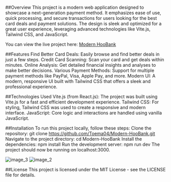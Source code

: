 ##Overview
This project is a modern web application designed to showcase a next-generation payment method. It emphasizes ease of use, quick processing, and secure transactions for users looking for the best card deals and payment solutions. The design is sleek and optimized for a great user experience, leveraging advanced technologies like Vite.js, Tailwind CSS, and JavaScript.

You can view the live project here: [Modern HooBank](https://toema04.github.io/Modern-HooBank/)

##Features
Find Better Card Deals: Easily browse and find better deals in just a few steps.
Credit Card Scanning: Scan your card and get deals within minutes.
Online Analysis: Get detailed financial insights and analyses to make better decisions.
Various Payment Methods: Support for multiple payment methods like PayPal, Visa, Apple Pay, and more.
Modern UI: A modern, responsive UI built with Tailwind CSS that offers a sleek and professional experience.

##Technologies Used
Vite.js (from React.js): The project was built using Vite.js for a fast and efficient development experience.
Tailwind CSS: For styling, Tailwind CSS was used to create a responsive and modern interface.
JavaScript: Core logic and interactions are handled using vanilla JavaScript.

##Installation
To run this project locally, follow these steps:
Clone the repository:
git clone https://github.com/Toema04/Modern-HooBank.git
Navigate to the project directory:
cd Modern-HooBank
Install the dependencies:
npm install
Run the development server:
npm run dev
The project should now be running on localhost:3000.

![image_3](https://github.com/user-attachments/assets/886f927b-5828-4981-a304-df1b6a3ab1a1)
![image_2](https://github.com/user-attachments/assets/27ea0bd7-9394-496f-b67a-91894632713f)

##License
This project is licensed under the MIT License - see the LICENSE file for details.
